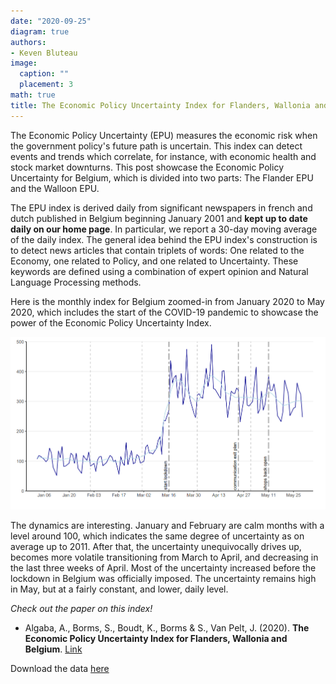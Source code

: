 ```yaml
---
date: "2020-09-25"
diagram: true
authors: 
- Keven Bluteau
image:
  caption: ""
  placement: 3
math: true
title: The Economic Policy Uncertainty Index for Flanders, Wallonia and Belgium
---
```



The Economic Policy Uncertainty (EPU) measures the economic risk when the government policy's future path is uncertain. This index can detect events and trends which correlate, for instance, with economic health and stock market downturns. This post showcase the Economic Policy Uncertainty for Belgium, which is divided into two parts: The Flander EPU and the Walloon EPU. 

The EPU index is derived daily from significant newspapers in french and dutch published in Belgium beginning January 2001 and **kept up to date daily on our home page**. In particular, we report a 30-day moving average of the daily index. The general idea behind the EPU index's construction is to detect news articles that contain triplets of words: One related to the Economy, one related to Policy, and one related to Uncertainty. These keywords are defined using a combination of expert opinion and Natural Language Processing methods.

Here is the monthly index for Belgium zoomed-in from January 2020 to May 2020, which includes the start of the COVID-19 pandemic to showcase the power of the Economic Policy Uncertainty Index.

![EPU during coronavirus](coronaEPU.png)

The dynamics are interesting. January and February are calm months with a level around 100, which indicates the same degree of uncertainty as on average up to 2011. After that, the uncertainty unequivocally drives up, becomes more volatile transitioning from March to April, and decreasing in the last three weeks of April. Most of the uncertainty increased before the lockdown in Belgium was officially imposed. The uncertainty remains high in May, but at a fairly constant, and lower, daily level.

_Check out the paper on this index!_

- Algaba, A., Borms, S., Boudt, K., Borms & S., Van Pelt, J. (2020). **The Economic Policy Uncertainty Index for Flanders, Wallonia and Belgium**.  [Link](https://papers.ssrn.com/sol3/papers.cfm?abstract_id=3580000)

Download the data [here](https://sentometrics-research.com/download/epu/)
